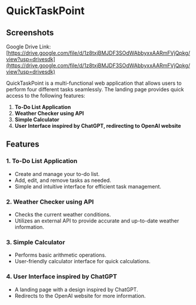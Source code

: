# QuickTaskPoint
## Screenshots
Google Drive Link: [https://drive.google.com/file/d/1z8txjBMJDF3SOdWAbbyxxAARmFVjQpkg/view?usp=drivesdk](https://drive.google.com/file/d/1z8txjBMJDF3SOdWAbbyxxAARmFVjQpkg/view?usp=drivesdk)

QuickTaskPoint is a multi-functional web application that allows users to perform four different tasks seamlessly. The landing page provides quick access to the following features:

1. **To-Do List Application**
2. **Weather Checker using API**
3. **Simple Calculator**
4. **User Interface inspired by ChatGPT, redirecting to OpenAI website**

## Features

### 1. To-Do List Application
- Create and manage your to-do list.
- Add, edit, and remove tasks as needed.
- Simple and intuitive interface for efficient task management.

### 2. Weather Checker using API
- Checks the current weather conditions.
- Utilizes an external API to provide accurate and up-to-date weather information.

### 3. Simple Calculator
- Performs basic arithmetic operations.
- User-friendly calculator interface for quick calculations.

### 4. User Interface inspired by ChatGPT
- A landing page with a design inspired by ChatGPT.
- Redirects to the OpenAI website for more information.

